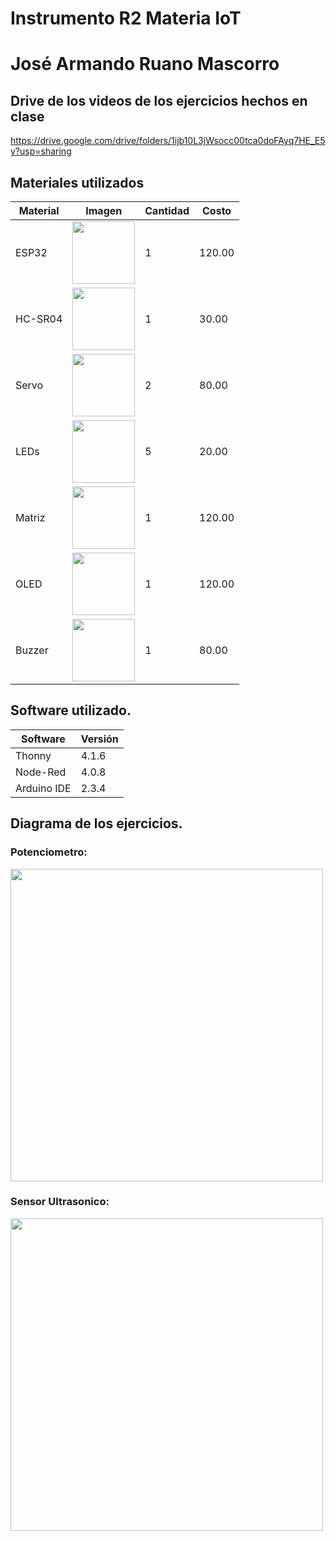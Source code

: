 # Instrumento R2 Materia IoT
# José Armando Ruano Mascorro

## Drive de los videos de los ejercicios hechos en clase

https://drive.google.com/drive/folders/1ijb10L3jWsocc00tca0doFAyq7HE_E5y?usp=sharing 

## Materiales utilizados
|Material|Imagen|Cantidad|Costo|
|--|--|--|--|
|ESP32|<img src="https://github.com/user-attachments/assets/0d280367-493e-4f7c-a587-36e1f822116b" width="100"/>|1|120.00|
|HC-SR04|<img width="100" src="https://github.com/user-attachments/assets/e8f3a364-83e3-4194-9eb1-15547012fb1b" />|1|30.00|
|Servo|<img src="https://encrypted-tbn0.gstatic.com/images?q=tbn:ANd9GcSCS2LOM7XetEE4N0_B1KxJhYDKp9Ve8MIXiA&s" width="100"/>|2|80.00|
|LEDs|<img src="https://encrypted-tbn0.gstatic.com/images?q=tbn:ANd9GcRCrORWYeYGwKMV-8mKFk_LDyt8DU1EhKOpXQ&s" width="100"/>|5|20.00|
|Matriz|<img src="https://th.bing.com/th/id/OIP.l44bTKqPzjL11nbec2G4jwHaHa?w=175&h=180&c=7&r=0&o=5&dpr=1.3&pid=1.7" width="100"/>|1|120.00|
|OLED|<img src="https://s.alicdn.com/@sc04/kf/HTB1MYZambsrBKNjSZFpq6AXhFXa1.jpg_300x300.jpg" width="100"/>|1|120.00|
|Buzzer|<img src="https://th.bing.com/th/id/OIP.ux9IEUTGIihWYCG_bb4LEAHaHa?w=196&h=196&c=7&r=0&o=5&dpr=1.3&pid=1.7" width="100"/>|1|80.00|

## Software utilizado.
|Software|Versión|
|--|--|
|Thonny|4.1.6|
|Node-Red|4.0.8|
|Arduino IDE|2.3.4|

## Diagrama de los ejercicios.
### Potenciometro:
<img src="https://github.com/user-attachments/assets/db8c7c0f-ea25-4220-9e5d-9a3b2923a4f8" width="500"/>

### Sensor Ultrasonico:
<img src="https://github.com/user-attachments/assets/116860ce-08b8-4484-b457-df0bdcaaa3b8" width="500">

